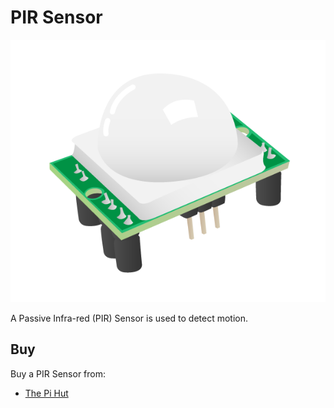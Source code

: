 # PIR Sensor

![PIR Sensor](pir.png)

A Passive Infra-red (PIR) Sensor is used to detect motion.

## Buy

Buy a PIR Sensor from:

- [The Pi Hut](http://thepihut.com/products/pir-motion-sensor-module)
